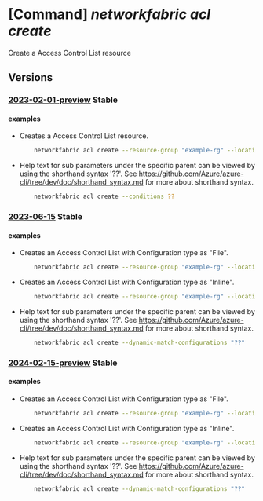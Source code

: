 # [Command] _networkfabric acl create_

Create a Access Control List resource

## Versions

### [2023-02-01-preview](/Resources/mgmt-plane/L3N1YnNjcmlwdGlvbnMve30vcmVzb3VyY2Vncm91cHMve30vcHJvdmlkZXJzL21pY3Jvc29mdC5tYW5hZ2VkbmV0d29ya2ZhYnJpYy9hY2Nlc3Njb250cm9sbGlzdHMve30=/2023-02-01-preview.xml) **Stable**

<!-- mgmt-plane /subscriptions/{}/resourcegroups/{}/providers/microsoft.managednetworkfabric/accesscontrollists/{} 2023-02-01-preview -->

#### examples

- Creates a Access Control List resource.
    ```bash
        networkfabric acl create --resource-group "example-rg" --location "westus3" --resource-name "example-accesscontrollist" --address-family "ipv4" --conditions "[{sequenceNumber:123,action:allow,destinationAddress:'1.1.10.10',destinationPort:1254,sourceAddress:'1.1.1.0/24',sourcePort:1276,protocol:255,annotation:asdf}]"
    ```

- Help text for sub parameters under the specific parent can be viewed by using the shorthand syntax '??'. See https://github.com/Azure/azure-cli/tree/dev/doc/shorthand_syntax.md for more about shorthand syntax.
    ```bash
        networkfabric acl create --conditions ??
    ```

### [2023-06-15](/Resources/mgmt-plane/L3N1YnNjcmlwdGlvbnMve30vcmVzb3VyY2Vncm91cHMve30vcHJvdmlkZXJzL21pY3Jvc29mdC5tYW5hZ2VkbmV0d29ya2ZhYnJpYy9hY2Nlc3Njb250cm9sbGlzdHMve30=/2023-06-15.xml) **Stable**

<!-- mgmt-plane /subscriptions/{}/resourcegroups/{}/providers/microsoft.managednetworkfabric/accesscontrollists/{} 2023-06-15 -->

#### examples

- Creates an Access Control List with Configuration type as "File".
    ```bash
        networkfabric acl create --resource-group "example-rg" --location "westus3" --resource-name "example-accesscontrollist" --configuration-type "File" --acls-url "https://ACL-Storage-URL"
    ```

- Creates an Access Control List with Configuration type as "Inline".
    ```bash
        networkfabric acl create --resource-group "example-rg" --location "westus3" --resource-name "example-accesscontrollist" --configuration-type "Inline" --default-action "Permit" --dynamic-match-configurations "[{ipGroups:[{name:'example-ipGroup',ipAddressType:IPv4,ipPrefixes:['10.20.3.1/20']}],vlanGroups:[{name:'example-vlanGroup',vlans:['20-30']}],portGroups:[{name:'example-portGroup',ports:['100-200']}]}]" --match-configurations "[{matchConfigurationName:'example-match',sequenceNumber:123,ipAddressType:IPv4,matchConditions:[{etherTypes:['0x1'],fragments:['0xff00-0xffff'],ipLengths:['4094-9214'],ttlValues:[23],dscpMarkings:[32],portCondition:{flags:[established],portType:SourcePort,layer4Protocol:TCP,ports:['1-20'],portGroupNames:['example-portGroup']},protocolTypes:[TCP],vlanMatchCondition:{vlans:['20-30'],innerVlans:[30],vlanGroupNames:['example-vlanGroup']},ipCondition:{type:SourceIP,prefixType:Prefix,ipPrefixValues:['10.20.20.20/12'],ipGroupNames:['example-ipGroup']}}],actions:[{type:Count,counterName:'example-counter'}]}]"
    ```

- Help text for sub parameters under the specific parent can be viewed by using the shorthand syntax '??'. See https://github.com/Azure/azure-cli/tree/dev/doc/shorthand_syntax.md for more about shorthand syntax.
    ```bash
        networkfabric acl create --dynamic-match-configurations "??"
    ```

### [2024-02-15-preview](/Resources/mgmt-plane/L3N1YnNjcmlwdGlvbnMve30vcmVzb3VyY2Vncm91cHMve30vcHJvdmlkZXJzL21pY3Jvc29mdC5tYW5hZ2VkbmV0d29ya2ZhYnJpYy9hY2Nlc3Njb250cm9sbGlzdHMve30=/2024-02-15-preview.xml) **Stable**

<!-- mgmt-plane /subscriptions/{}/resourcegroups/{}/providers/microsoft.managednetworkfabric/accesscontrollists/{} 2024-02-15-preview -->

#### examples

- Creates an Access Control List with Configuration type as "File".
    ```bash
        networkfabric acl create --resource-group "example-rg" --location "westus3" --resource-name "example-accesscontrollist" --configuration-type "File" --acls-url "https://ACL-Storage-URL"
    ```

- Creates an Access Control List with Configuration type as "Inline".
    ```bash
        networkfabric acl create --resource-group "example-rg" --location "westus3" --resource-name "example-accesscontrollist" --configuration-type "Inline" --default-action "Permit" --dynamic-match-configurations "[{ipGroups:[{name:'example-ipGroup',ipAddressType:IPv4,ipPrefixes:['10.20.3.1/20']}],vlanGroups:[{name:'example-vlanGroup',vlans:['20-30']}],portGroups:[{name:'example-portGroup',ports:['100-200']}]}]" --match-configurations "[{matchConfigurationName:'example-match',sequenceNumber:123,ipAddressType:IPv4,matchConditions:[{etherTypes:['0x1'],fragments:['0xff00-0xffff'],ipLengths:['4094-9214'],ttlValues:[23],dscpMarkings:[32],portCondition:{flags:[established],portType:SourcePort,layer4Protocol:TCP,ports:['1-20'],portGroupNames:['example-portGroup']},protocolTypes:[TCP],vlanMatchCondition:{vlans:['20-30'],innerVlans:[30],vlanGroupNames:['example-vlanGroup']},ipCondition:{type:SourceIP,prefixType:Prefix,ipPrefixValues:['10.20.20.20/12'],ipGroupNames:['example-ipGroup']}}],actions:[{type:Count,counterName:'example-counter'}]}]"
    ```

- Help text for sub parameters under the specific parent can be viewed by using the shorthand syntax '??'. See https://github.com/Azure/azure-cli/tree/dev/doc/shorthand_syntax.md for more about shorthand syntax.
    ```bash
        networkfabric acl create --dynamic-match-configurations "??"
    ```
